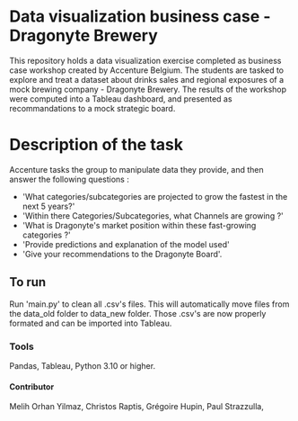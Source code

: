 # Data visualization business case - Dragonyte Brewery
This repository holds a data visualization exercise completed as business case workshop created by Accenture Belgium. The students are tasked to explore and treat a dataset about drinks sales and regional exposures of a mock brewing company - Dragonyte Brewery. The results of the workshop were computed into a Tableau dashboard, and presented as recommandations to a mock strategic board.

# Description of the task
Accenture tasks the group to manipulate data they provide, and then answer the following questions :
- 'What categories/subcategories are projected to grow the fastest in the next 5 years?'
- 'Within there Categories/Subcategories, what Channels are growing ?'
- 'What is Dragonyte's market position within these fast-growing categories ?'
- 'Provide predictions and explanation of the model used'
- 'Give your recommendations to the Dragonyte Board'.

## To run
Run 'main.py' to clean all .csv's files. 
This will automatically move files from the data_old folder to data_new folder.
Those .csv's are now properly formated and can be imported into Tableau.
### Tools
Pandas, Tableau, Python 3.10 or higher.

#### Contributor
Melih Orhan Yilmaz,
Christos Raptis,
Grégoire Hupin,
Paul Strazzulla,
